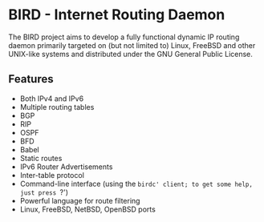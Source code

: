 # BIRD - Internet Routing Daemon

The BIRD project aims to develop a fully functional dynamic IP routing daemon primarily targeted on (but not limited to) Linux, FreeBSD and other UNIX-like systems and distributed under the GNU General Public License.

## Features

* Both IPv4 and IPv6
* Multiple routing tables
* BGP
* RIP
* OSPF
* BFD
* Babel
* Static routes
* IPv6 Router Advertisements
* Inter-table protocol
* Command-line interface (using the `birdc' client; to get some help, just press `?')
* Powerful language for route filtering
* Linux, FreeBSD, NetBSD, OpenBSD ports

